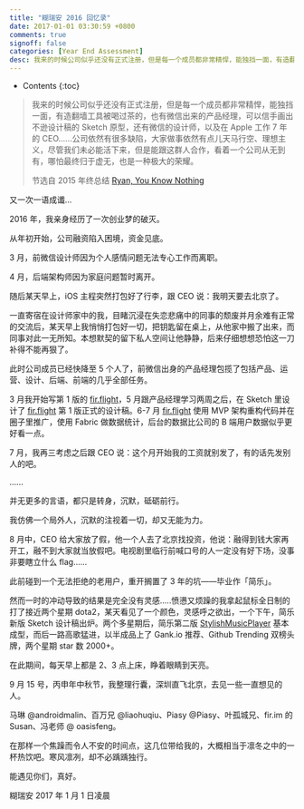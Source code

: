 ```yaml
---
title: "糊瑞安 2016 回忆录"
date: 2017-01-01 03:30:59 +0800
comments: true
signoff: false
categories: [Year End Assessment]
desc: 我来的时候公司似乎还没有正式注册，但是每一个成员都非常精悍，能独挡一面，有造翻墙工具被喝过茶的，也有微信出来的产品经理，可以信手画出不逊设计稿的 Sketch 原型，还有微信的设计师，以及在 Apple 工作 7 年的 CEO......公司依然有很多缺陷，大家做事依然有点儿天马行空、理想主义，尽管我们未必能活下来，但是能跟这群人合作，看着一个公司从无到有，哪怕最终归于虚无，也是一种极大的荣耀。
---
```


* Contents
{:toc}

> 我来的时候公司似乎还没有正式注册，但是每一个成员都非常精悍，能独挡一面，有造翻墙工具被喝过茶的，也有微信出来的产品经理，可以信手画出不逊设计稿的 Sketch 原型，还有微信的设计师，以及在 Apple 工作 7 年的 CEO......公司依然有很多缺陷，大家做事依然有点儿天马行空、理想主义，尽管我们未必能活下来，但是能跟这群人合作，看着一个公司从无到有，哪怕最终归于虚无，也是一种极大的荣耀。
>
> 节选自 2015 年终总结 [Ryan, You Know Nothing](/blog/2015/12/23/ryan/) 

又一次一语成谶...

2016 年，我亲身经历了一次创业梦的破灭。

从年初开始，公司融资陷入困境，资金见底。

3 月，前微信设计师因为个人感情问题无法专心工作而离职。

4 月，后端架构师因为家庭问题暂时离开。

随后某天早上，iOS 主程突然打包好了行李，跟 CEO 说：我明天要去北京了。

一直寄宿在设计师家中的我，目睹沉浸在失恋悲痛中的同事的颓废并月余难有正常的交流后，某天早上我悄悄打包好一切，把钥匙留在桌上，从他家中搬了出来，而同事对此一无所知。本想默契的留下私人空间让他静静，后来仔细想想恐怕这一刀补得不能再狠了。

此时公司成员已经快降至 5 个人了，前微信出身的产品经理包揽了包括产品、运营、设计、后端、前端的几乎全部任务。

3 月我开始写第 1 版的 [fir.flight](http://github.com/ryanhoo/fir.flight)，5 月跟产品经理学习两周之后，在 Sketch 里设计了 [fir.flight](http://github.com/ryanhoo/fir.flight) 第 1 版正式的设计稿。6-7 月 [fir.flight](http://github.com/ryanhoo/fir.flight) 使用 MVP 架构重构代码并在圈子里推广，使用 Fabric 做数据统计，后台的数据比公司的 B 端用户数据似乎更好看一点。

7 月，我再三考虑之后跟 CEO 说：这个月开始我的工资就别发了，有的话先发别人的吧。

......

并无更多的言语，都只是转身，沉默，砥砺前行。

我仿佛一个局外人，沉默的注视着一切，却又无能为力。

8 月中，CEO 给大家放了假，他一个人去了北京找投资，他说：融得到钱大家再开工，融不到大家就当放假吧。电视剧里临行前喊口号的人一定没有好下场，没事非要瞎立什么 flag......

此前碰到一个无法拒绝的老用户，重开搁置了 3 年的坑——毕业作「简乐」。

然而一时的冲动导致的结果是完全没有灵感.....愤懑又烦躁的我拿起鼠标全日制的打了接近两个星期 dota2，某天看见了一个颜色，灵感呼之欲出，一个下午，简乐新版 Sketch 设计稿出炉。两个多星期后，简乐第二版 [StylishMusicPlayer](https://github.com/ryanhoo/StylishMusicPlayer) 基本成型，而后一路高歌猛进，以半成品上了 Gank.io 推荐、Github Trending 双榜头牌，两个星期 star 数 2000+。

在此期间，每天早上都是 2、3 点上床，睁着眼睛到天亮。

9 月 15 号，丙申年中秋节，我整理行囊，深圳直飞北京，去见一些一直想见的人。

马琳 @androidmalin、百万兄 @liaohuqiu、Piasy @Piasy、叶孤城兄、fir.im 的 Susan、冯老师 @ oasisfeng。

在那样一个焦躁而令人不安的时间点，这几位带给我的，大概相当于凛冬之中的一杯热饮吧。寒风凛冽，却不必踽踽独行。

能遇见你们，真好。

糊瑞安
2017 年 1 月 1 日凌晨